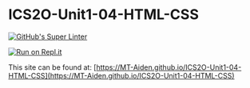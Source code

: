 # ICS2O-Unit1-04-HTML-CSS

[![GitHub's Super Linter](https://github.com/MT-Aiden/ICS2O-Unit1-04-HTML-CSS/workflows/GitHub's%20Super%20Linter/badge.svg)](https://github.com/MT-Aiden/ICS2O-Unit1-04-HTML-CSS/actions)

[![Run on Repl.it](https://repl.it/badge/github/MT-Aiden/ICS2O-Unit1-04-HTML-CSS)](https://repl.it/github/MT-Aiden/ICS2O-Unit1-04-HTML-CSS)

This site can be found at: [https://MT-Aiden.github.io/ICS2O-Unit1-04-HTML-CSS](https://MT-Aiden.github.io/ICS2O-Unit1-04-HTML-CSS)
